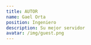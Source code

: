 ```yaml
---
title: AUTOR
name: Gael Orta 
position: Ingeniero 
description: Su mejor servidor 
avatar: /img/guest.png
---
```

